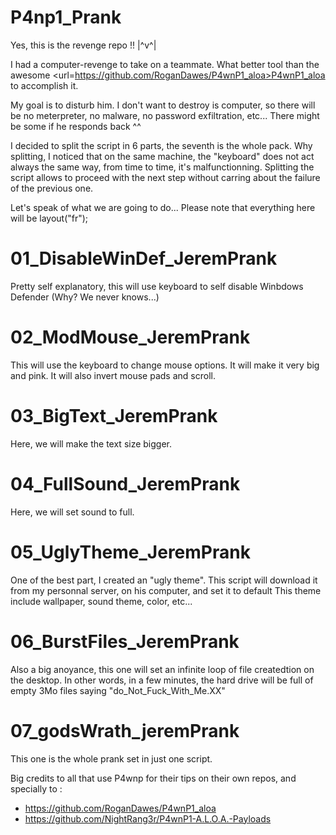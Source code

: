 # P4np1_Prank
Yes, this is the revenge repo !! |^v^|

I had a computer-revenge to take on a teammate.
What better tool than the awesome <url=https://github.com/RoganDawes/P4wnP1_aloa>P4wnP1_aloa</url> to accomplish it.

My goal is to disturb him. I don't want to destroy is computer, so there will be no meterpreter, no malware, no password exfiltration, etc...
There might be some if he responds back ^^

I decided to split the script in 6 parts, the seventh is the whole pack.
Why splitting, I noticed that on the same machine, the "keyboard" does not act always the same way, from time to time, it's malfunctionning. Splitting the script allows to proceed with the next step without carring about the failure of the previous one.

Let's speak of what we are going to do... Please note that everything here will be layout("fr");

# 01_DisableWinDef_JeremPrank
Pretty self explanatory, this will use keyboard to self disable Winbdows Defender (Why? We never knows...)

# 02_ModMouse_JeremPrank
This will use the keyboard to change mouse options.
It will make it very big and pink. It will also invert mouse pads and scroll.

# 03_BigText_JeremPrank
Here, we will make the text size bigger.

# 04_FullSound_JeremPrank
Here, we will set sound to full.

# 05_UglyTheme_JeremPrank
One of the best part, I created an "ugly theme".
This script will download it from my personnal server, on his computer, and set it to default
This theme include wallpaper, sound theme, color, etc...

# 06_BurstFiles_JeremPrank
Also a big anoyance, this one will set an infinite loop of file createdtion on the desktop.
In other words, in a few minutes, the hard drive will be full of empty 3Mo files saying "do_Not_Fuck_With_Me.XX"

# 07_godsWrath_jeremPrank
This one is the whole prank set in just one script.



Big credits to all that use P4wnp for their tips on their own repos, and specially to :
- https://github.com/RoganDawes/P4wnP1_aloa
- https://github.com/NightRang3r/P4wnP1-A.L.O.A.-Payloads
